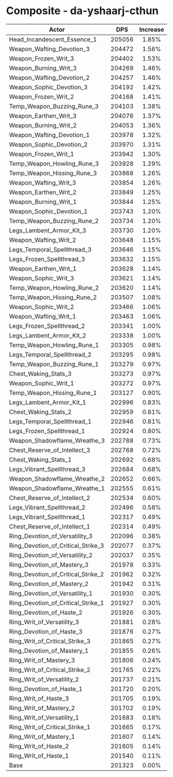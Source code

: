 # Composite - da-yshaarj-cthun
| Actor | DPS | Increase |
|---|:---:|:---:|
|Head_Incandescent_Essence_1|205056|1.85%|
|Weapon_Wafting_Devotion_3|204472|1.56%|
|Weapon_Frozen_Writ_3|204402|1.53%|
|Weapon_Burning_Writ_3|204269|1.46%|
|Weapon_Wafting_Devotion_2|204257|1.46%|
|Weapon_Sophic_Devotion_3|204192|1.42%|
|Weapon_Frozen_Writ_2|204168|1.41%|
|Temp_Weapon_Buzzing_Rune_3|204103|1.38%|
|Weapon_Earthen_Writ_3|204076|1.37%|
|Weapon_Burning_Writ_2|204053|1.36%|
|Weapon_Wafting_Devotion_1|203978|1.32%|
|Weapon_Sophic_Devotion_2|203970|1.31%|
|Weapon_Frozen_Writ_1|203942|1.30%|
|Temp_Weapon_Howling_Rune_3|203928|1.29%|
|Temp_Weapon_Hissing_Rune_3|203868|1.26%|
|Weapon_Wafting_Writ_3|203854|1.26%|
|Weapon_Earthen_Writ_2|203849|1.25%|
|Weapon_Burning_Writ_1|203844|1.25%|
|Weapon_Sophic_Devotion_1|203743|1.20%|
|Temp_Weapon_Buzzing_Rune_2|203734|1.20%|
|Legs_Lambent_Armor_Kit_3|203730|1.20%|
|Weapon_Wafting_Writ_2|203648|1.15%|
|Legs_Temporal_Spellthread_3|203646|1.15%|
|Legs_Frozen_Spellthread_3|203632|1.15%|
|Weapon_Earthen_Writ_1|203628|1.14%|
|Weapon_Sophic_Writ_3|203621|1.14%|
|Temp_Weapon_Howling_Rune_2|203620|1.14%|
|Temp_Weapon_Hissing_Rune_2|203507|1.08%|
|Weapon_Sophic_Writ_2|203466|1.06%|
|Weapon_Wafting_Writ_1|203463|1.06%|
|Legs_Frozen_Spellthread_2|203341|1.00%|
|Legs_Lambent_Armor_Kit_2|203338|1.00%|
|Temp_Weapon_Howling_Rune_1|203305|0.98%|
|Legs_Temporal_Spellthread_2|203295|0.98%|
|Temp_Weapon_Buzzing_Rune_1|203279|0.97%|
|Chest_Waking_Stats_3|203273|0.97%|
|Weapon_Sophic_Writ_1|203272|0.97%|
|Temp_Weapon_Hissing_Rune_1|203127|0.90%|
|Legs_Lambent_Armor_Kit_1|202996|0.83%|
|Chest_Waking_Stats_2|202959|0.81%|
|Legs_Temporal_Spellthread_1|202946|0.81%|
|Legs_Frozen_Spellthread_1|202924|0.80%|
|Weapon_Shadowflame_Wreathe_3|202788|0.73%|
|Chest_Reserve_of_Intellect_3|202768|0.72%|
|Chest_Waking_Stats_1|202692|0.68%|
|Legs_Vibrant_Spellthread_3|202684|0.68%|
|Weapon_Shadowflame_Wreathe_2|202652|0.66%|
|Weapon_Shadowflame_Wreathe_1|202555|0.61%|
|Chest_Reserve_of_Intellect_2|202534|0.60%|
|Legs_Vibrant_Spellthread_2|202496|0.58%|
|Legs_Vibrant_Spellthread_1|202317|0.49%|
|Chest_Reserve_of_Intellect_1|202314|0.49%|
|Ring_Devotion_of_Versatility_3|202096|0.38%|
|Ring_Devotion_of_Critical_Strike_3|202077|0.37%|
|Ring_Devotion_of_Versatility_2|202037|0.35%|
|Ring_Devotion_of_Mastery_3|201978|0.33%|
|Ring_Devotion_of_Critical_Strike_2|201962|0.32%|
|Ring_Devotion_of_Mastery_2|201942|0.31%|
|Ring_Devotion_of_Versatility_1|201930|0.30%|
|Ring_Devotion_of_Critical_Strike_1|201927|0.30%|
|Ring_Devotion_of_Haste_2|201926|0.30%|
|Ring_Writ_of_Versatility_3|201881|0.28%|
|Ring_Devotion_of_Haste_3|201876|0.27%|
|Ring_Writ_of_Critical_Strike_3|201865|0.27%|
|Ring_Devotion_of_Mastery_1|201855|0.26%|
|Ring_Writ_of_Mastery_3|201806|0.24%|
|Ring_Writ_of_Critical_Strike_2|201765|0.22%|
|Ring_Writ_of_Versatility_2|201737|0.21%|
|Ring_Devotion_of_Haste_1|201720|0.20%|
|Ring_Writ_of_Haste_3|201705|0.19%|
|Ring_Writ_of_Mastery_2|201702|0.19%|
|Ring_Writ_of_Versatility_1|201683|0.18%|
|Ring_Writ_of_Critical_Strike_1|201665|0.17%|
|Ring_Writ_of_Mastery_1|201607|0.14%|
|Ring_Writ_of_Haste_2|201605|0.14%|
|Ring_Writ_of_Haste_1|201540|0.11%|
|Base|201323|0.00%|

